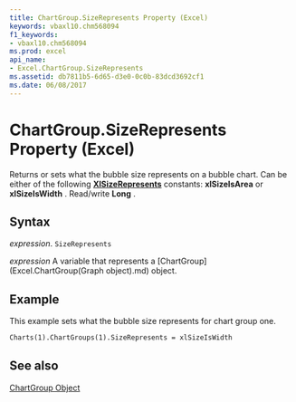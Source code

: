 ```yaml
---
title: ChartGroup.SizeRepresents Property (Excel)
keywords: vbaxl10.chm568094
f1_keywords:
- vbaxl10.chm568094
ms.prod: excel
api_name:
- Excel.ChartGroup.SizeRepresents
ms.assetid: db7811b5-6d65-d3e0-0c0b-83dcd3692cf1
ms.date: 06/08/2017
---
```



# ChartGroup.SizeRepresents Property (Excel)

Returns or sets what the bubble size represents on a bubble chart. Can be either of the following  **[XlSizeRepresents](Excel.XlSizeRepresents.md)** constants: **xlSizeIsArea** or **xlSizeIsWidth** . Read/write **Long** .


## Syntax

 _expression_. `SizeRepresents`

 _expression_ A variable that represents a [ChartGroup](Excel.ChartGroup(Graph object).md) object.


## Example

This example sets what the bubble size represents for chart group one.


```vb
Charts(1).ChartGroups(1).SizeRepresents = xlSizeIsWidth
```


## See also


[ChartGroup Object](Excel.ChartGroup(object).md)

